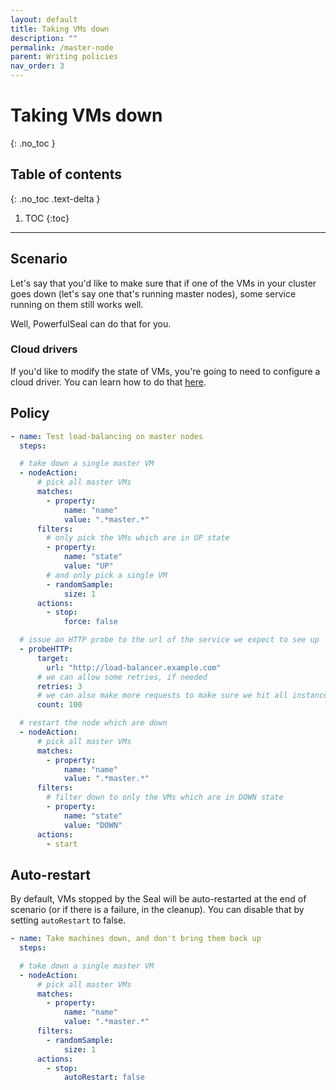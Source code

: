 ```yaml
---
layout: default
title: Taking VMs down
description: ""
permalink: /master-node
parent: Writing policies
nav_order: 3
---
```


# Taking VMs down
{: .no_toc }

## Table of contents
{: .no_toc .text-delta }

1. TOC
{:toc}

---

## Scenario

Let's say that you'd like to make sure that if one of the VMs in your cluster goes down (let's say one that's running master nodes), some service running on them still works well.

Well, PowerfulSeal can do that for you.

### Cloud drivers

If you'd like to modify the state of VMs, you're going to need to configure a cloud driver. You can learn how to do that [here](cloud-provider-requirements).

## Policy


```yaml
- name: Test load-balancing on master nodes
  steps:

  # take down a single master VM
  - nodeAction:
      # pick all master VMs
      matches:
        - property:
            name: "name"
            value: ".*master.*"
      filters:
        # only pick the VMs which are in UP state
        - property:
            name: "state"
            value: "UP"
        # and only pick a single VM
        - randomSample:
            size: 1
      actions:
        - stop:
            force: false

  # issue an HTTP probe to the url of the service we expect to see up
  - probeHTTP:
      target:
        url: "http://load-balancer.example.com"
      # we can allow some retries, if needed
      retries: 3
      # we can also make more requests to make sure we hit all instances
      count: 100

  # restart the node which are down
  - nodeAction:
      # pick all master VMs
      matches:
        - property:
            name: "name"
            value: ".*master.*"
      filters:
        # filter down to only the VMs which are in DOWN state
        - property:
            name: "state"
            value: "DOWN"
      actions:
        - start
```


## Auto-restart

By default, VMs stopped by the Seal will be auto-restarted at the end of scenario (or if there is a failure, in the cleanup). You can disable that by setting `autoRestart` to false.


```yaml
- name: Take machines down, and don't bring them back up
  steps:

  # take down a single master VM
  - nodeAction:
      # pick all master VMs
      matches:
        - property:
            name: "name"
            value: ".*master.*"
      filters:
        - randomSample:
            size: 1
      actions:
        - stop:
            autoRestart: false

```
